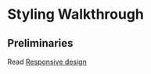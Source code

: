 # Styling Walkthrough

## Preliminaries

Read [Responsive design](https://internetingishard.com/html-and-css/responsive-design/)
